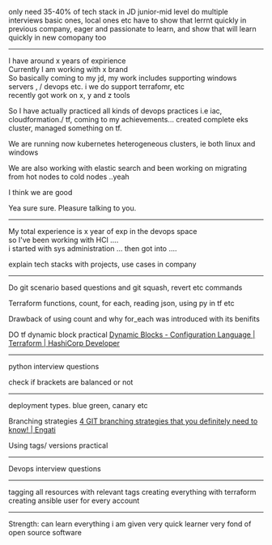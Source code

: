 


only need 35-40% of tech stack in JD
junior-mid level
do multiple interviews basic ones, local ones etc
have to show that lerrnt quickly in previous company, eager and passionate to learn, and show that will learn quickly in new comopany too

---




I have around x years of expirience  
Currently I am working with x brand  
So basically coming to my jd, my work includes supporting windows servers , / devops etc. i we do support terrafomr, etc  
recently got work on x, y and z tools  
  
So I have actually practiced all kinds of devops practices i.e iac, cloudformation./ tf, coming to my achievements... created complete eks cluster, managed something on tf.  
  
We are running now kubernetes heterogeneous clusters, ie both linux and windows  
  
We are also working with elastic search and been working on migrating from hot nodes to cold nodes ..yeah  
  
  
  
I think we are good  
  
  
Yea sure sure. Pleasure talking to you.  
  
  
-----------------  
  
  
My total experience is x year of exp in the devops space  
so I've been working with HCl ....  
i started with sys administration ... then got into ....  
  
explain tech stacks with projects, use cases in company


---



Do git scenario based questions and git squash, revert etc commands



Terraform functions, count, for each, reading json, using py in tf etc

Drawback of using count and why for_each was introduced with its benifits


DO tf dynamic block practical
[Dynamic Blocks - Configuration Language | Terraform | HashiCorp Developer](https://developer.hashicorp.com/terraform/language/expressions/dynamic-blocks)



---

python interview questions

check if brackets are balanced or not


---

deployment types. blue green, canary etc



Branching strategies [4 GIT branching strategies that you definitely need to know! | Engati](https://www.engati.com/blog/git-branching-strategies)

Using tags/ versions practical


---


Devops interview questions


---

tagging all resources with relevant tags
creating everything with terraform
creating ansible user for every account

---

Strength:
can learn everything i am given
very quick learner
very fond of open source software